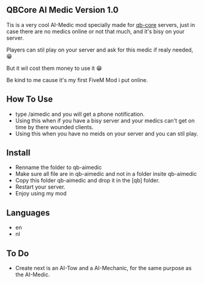 ## QBCore AI Medic Version 1.0
Tis is a very cool AI-Medic mod specially made for [qb-core](https://github.com/qbcore-framework/qb-core) servers, 
just in case there are no medics online or not that much, and it's bisy on your server.

Players can stil play on your server and ask for this medic if realy needed, 😁 

But it wil cost them money to use it 😁

Be kind to me cause it's my first FiveM Mod i put online.

## How To Use
- type /aimedic and you will get a phone notification.
- Using this when if you have a bisy server and your medics can't get on time by there wounded clients.
- Using this when you have no meids on your server and you can stil play.


## Install
- Renname the folder to qb-aimedic
- Make sure all file are in qb-aimedic and not in a folder insite qb-aimedic
- Copy this folder qb-aimedic and drop it in the [qb] folder.
- Restart your server.
- Enjoy using my mod

## Languages
- en
- nl

## To Do
- Create next is an AI-Tow and a AI-Mechanic, for the same purpose as the AI-Medic.
